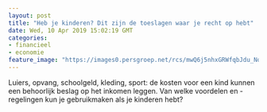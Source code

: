 ```yaml
---
layout: post
title: "Heb je kinderen? Dit zijn de toeslagen waar je recht op hebt"
date: Wed, 10 Apr 2019 15:02:19 GMT
categories: 
- financieel 
- economie 
feature_image: "https://images0.persgroep.net/rcs/mwQ6j5nhxGRWfqbJdu_NqNhJHfU/diocontent/144815905/_fitwidth/400/?appId=21791a8992982cd8da851550a453bd7f&quality=0.7"
---
```


Luiers, opvang, schoolgeld, kleding, sport: de kosten voor een kind kunnen een behoorlijk beslag op het inkomen leggen. Van welke voordelen en -regelingen kun je gebruikmaken als je kinderen hebt?
